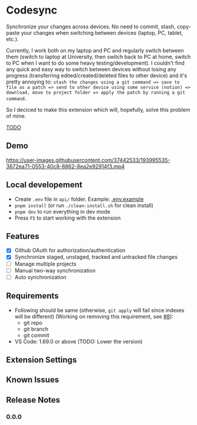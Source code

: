 # Codesync

Synchronize your changes across devices. No need to commit, stash, copy-paste your changes when switching between devices (laptop, PC, tablet, etc.).

Currently, I work both on my laptop and PC and regularly switch between them (switch to laptop at University, then switch back to PC at home, switch to PC when I want to do some heavy testing/development). I couldn't find any quick and easy way to switch between devices without losing any progress (transferring edited/created/deleted files to other device) and it's pretty annoying to:
`stash the changes using a git command => save to file as a patch => send to other device using some service (notion) => download, move to project folder => apply the patch by running a git command`.

So I deciced to make this extension which will, hopefully, solve this problem of mine.

[TODO](./TODO.md)

## Demo

https://user-images.githubusercontent.com/37442533/193995535-3672ea71-0553-40c8-8862-8ea2e92914f3.mp4

## Local developement

-   Create `.env` file in `api/` folder. Example: [.env.example](./api/.env.example)
-   `pnpm install` (or run `./clean-install.sh` for clean install)
-   `pnpm dev` to run everything in dev mode
-   Press `F5` to start working with the extension

## Features

-   [x] Github OAuth for authorization/authentication
-   [x] Synchronize staged, unstaged, tracked and untracked file changes
-   [ ] Manage multiple projects
-   [ ] Manual two-way synchronization
-   [ ] Auto synchronization

## Requirements

-   Following should be same (otherwise, `git apply` will fail since indexes will be different) (Working on removing this requirement, see [#8](https://github.com/frixaco/codesync/issues/8)):
    -   git repo
    -   git branch
    -   git commit
-   VS Code: 1.69.0 or above (TODO: Lower the version)

## Extension Settings

## Known Issues

## Release Notes

### 0.0.0
